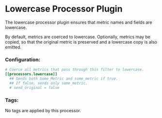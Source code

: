 # Lowercase Processor Plugin

The lowercase processor plugin ensures that metric names and fields are lowercase. 

By default, metrics are coerced to lowercase. Optionally, metrics may be copied, so that the original metric is
preserved and a lowercase copy is also emitted. 

### Configuration:

```toml
# Coerce all metrics that pass through this filter to lowercase.
[[processors.lowercase]]
  ## Sends both Some_Metric and some_metric if true. 
  ## If false, sends only some_metric.
  # send_original = false
```

### Tags:

No tags are applied by this processor.
